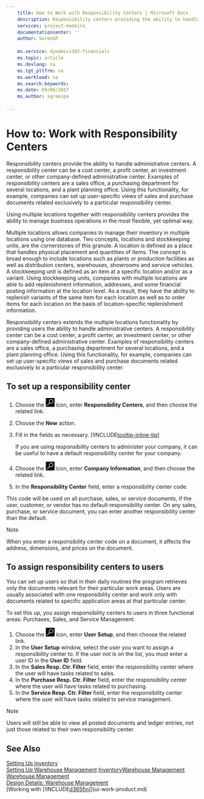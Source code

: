 ```yaml
---
    title: How to Work with Responsibility Centers | Microsoft Docs
    description: Responsibility centers providing the ability to handle administrative centers. A responsibility center can be a cost center, a profit center, an investment center, or other company-defined administrative center.
    services: project-madeira
    documentationcenter: ''
    author: SorenGP

    ms.service: dynamics365-financials
    ms.topic: article
    ms.devlang: na
    ms.tgt_pltfrm: na
    ms.workload: na
    ms.search.keywords:
    ms.date: 09/08/2017
    ms.author: sgroespe

---
```

# How to: Work with Responsibility Centers
Responsibility centers provide the ability to handle administrative centers. A responsibility center can be a cost center, a profit center, an investment center, or other company-defined administrative center. Examples of responsibility centers are a sales office, a purchasing department for several locations, and a plant planning office. Using this functionality, for example, companies can set up user-specific views of sales and purchase documents related exclusively to a particular responsibility center.  

Using multiple locations together with responsibility centers provides the ability to manage business operations in the most flexible, yet optimal way.

Multiple locations allows companies to manage their inventory in multiple locations using one database. Two concepts, locations and stockkeeping units, are the cornerstones of this granule. A location is defined as a place that handles physical placement and quantities of items. The concept is broad enough to include locations such as plants or production facilities as well as distribution centers, warehouses, showrooms and service vehicles. A stockkeeping unit is defined as an item at a specific location and/or as a variant. Using stockkeeping units, companies with multiple locations are able to add replenishment information, addresses, and some financial posting information at the location level. As a result, they have the ability to replenish variants of the same item for each location as well as to order items for each location on the basis of location-specific replenishment information.  

Responsibility centers extends the multiple locations functionality by providing users the ability to handle administrative centers. A responsibility center can be a cost center, a profit center, an investment center, or other company-defined administrative center. Examples of responsibility centers are a sales office, a purchasing department for several locations, and a plant planning office. Using this functionality, for example, companies can set up user-specific views of sales and purchase documents related exclusively to a particular responsibility center.

## To set up a responsibility center  
1.  Choose the ![Search for Page or Report](media/ui-search/search_small.png "Search for Page or Report icon") icon, enter **Responsibility Centers**, and then choose the related link.  
2.  Choose the **New** action.  
3.  Fill in the fields as necessary. [!INCLUDE[tooltip-inline-tip](includes/tooltip-inline-tip_md.md)]  

    If you are using responsibility centers to administer your company, it can be useful to have a default responsibility center for your company.
4. Choose the ![Search for Page or Report](media/ui-search/search_small.png "Search for Page or Report icon") icon, enter **Company Information**, and then choose the related link.
5. In the **Responsibility Center** field, enter a responsibility center code.

This code will be used on all purchase, sales, or service documents, if the user, customer, or vendor has no default responsibility center. On any sales, purchase, or service document, you can enter another responsibility center than the default.

> [!NOTE]  
>  When you enter a responsibility center code on a document, it affects the address, dimensions, and prices on the document.  

## To assign responsibility centers to users  
You can set up users so that in their daily routines the program retrieves only the documents relevant for their particular work areas. Users are usually associated with one responsibility center and work only with documents related to specific application areas at that particular center.  

To set this up, you assign responsibility centers to users in three functional areas: Purchases, Sales, and Service Management.  

1.  Choose the ![Search for Page or Report](media/ui-search/search_small.png "Search for Page or Report icon") icon, enter **User Setup**, and then choose the related link.  
2.  In the **User Setup** window, select the user you want to assign a responsibility center to. If the user not is on the list, you must enter a user ID in the **User ID** field.  
3.  In the **Sales Resp. Ctr. Filter** field, enter the responsibility center where the user will have tasks related to sales.  
4.  In the **Purchase Resp. Ctr. Filter** field, enter the responsibility center where the user will have tasks related to purchasing.  
5.  In the **Service Resp. Ctr. Filter** field, enter the responsibility center where the user will have tasks related to service management.  

> [!NOTE]  
>  Users will still be able to view all posted documents and ledger entries, not just those related to their own responsibility center.

## See Also  
[Setting Up Inventory](inventory-setup-inventory.md)  
[Setting Up Warehouse Management](warehouse-setup-warehouse.md)
[Inventory](inventory-manage-inventory.md)[Warehouse Management](warehouse-manage-warehouse.md)  
[Warehouse Management](warehouse-manage-warehouse.md)    
[Design Details: Warehouse Management](design-details-warehouse-management.md)  
[Working with [!INCLUDE[d365fin](includes/d365fin_md.md)]](ui-work-product.md)
